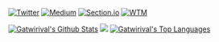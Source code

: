 <a href="https://twitter.com/@gatwirival"><img alt="Twitter" src="https://img.shields.io/badge/Twitter-@gatwirival-blue"></a>
<a href="https://medium.com/@gatwirival"><img alt="Medium" src="https://img.shields.io/badge/GoogleDevLibrary-gatwirival-blue"></a>
<a href="https://www.section.io/engineering-education/authors/valentine-gatwiri/"><img alt="Section.io" src="https://img.shields.io/badge/Section Contributor-gatwiri-green"></a>
<a href="https://wtm.advocu.com/home/ambassadors/628662347d30b55b91614eff"><img alt="WTM" src="https://img.shields.io/badge/GoogleWTM-gatwirival-blue"></a>


<td>
       <a href="https://github.com/gatwirival"><img alt="Gatwirival's Github Stats" src="https://github-readme-stats.vercel.app/api?username=gatwirival&show_icons=true&count_private=true&theme=react&hide_border=true&bg_color=1d2a3a" /></a>
    </td>
    <td>
       <a href="http://www.github.com/gatwirival"><img src="https://github-readme-streak-stats.herokuapp.com/?user=gatwirival&stroke=ffffff&background=1d2a3a&ring=5BCDEC&fire=5BCDEC&currStreakNum=ffffff&currStreakLabel=5BCDEC&sideNums=ffffff&sideLabels=ffffff&dates=ffffff&hide_border=true" /></a>
    </td>
    <td>
      <a href="https://github.com/gatwirival"><img alt="Gatwirival's Top Languages" src="https://github-readme-stats.vercel.app/api/top-langs/?username=gatwirival&langs_count=8&count_private=true&layout=compact&theme=react&hide_border=true&bg_color=1d2a3a"/></a>
    </td>
